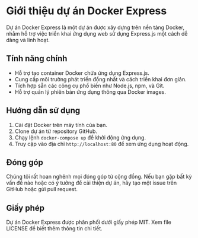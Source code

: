 # Giới thiệu dự án Docker Express

Dự án Docker Express là một dự án được xây dựng trên nền tảng Docker, nhằm hỗ trợ việc triển khai ứng dụng web sử dụng Express.js một cách dễ dàng và linh hoạt.

## Tính năng chính

- Hỗ trợ tạo container Docker chứa ứng dụng Express.js.
- Cung cấp môi trường phát triển đồng nhất và cách triển khai đơn giản.
- Tích hợp sẵn các công cụ phổ biến như Node.js, npm, và Git.
- Hỗ trợ quản lý phiên bản ứng dụng thông qua Docker images.

## Hướng dẫn sử dụng

1. Cài đặt Docker trên máy tính của bạn.
2. Clone dự án từ repository GitHub.
3. Chạy lệnh `docker-compose up` để khởi động ứng dụng.
4. Truy cập vào địa chỉ `http://localhost:80` để xem ứng dụng hoạt động.

## Đóng góp

Chúng tôi rất hoan nghênh mọi đóng góp từ cộng đồng. Nếu bạn gặp bất kỳ vấn đề nào hoặc có ý tưởng để cải thiện dự án, hãy tạo một issue trên GitHub hoặc gửi pull request.

## Giấy phép

Dự án Docker Express được phân phối dưới giấy phép MIT. Xem file LICENSE để biết thêm thông tin chi tiết.
